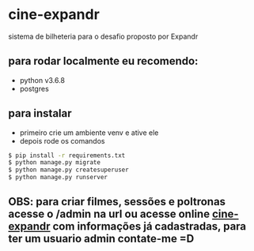 # cine-expandr
sistema de bilheteria para o desafio proposto por Expandr

## para rodar localmente eu recomendo:
- python v3.6.8
- postgres

## para instalar
- primeiro crie um ambiente venv e ative ele
- depois rode os comandos
```bash
$ pip install -r requirements.txt
$ python manage.py migrate
$ python manage.py createsuperuser
$ python manage.py runserver
```
## OBS: para criar filmes, sessões e poltronas acesse o /admin na url ou acesse online [cine-expandr](https://cine-expandr.herokuapp.com/) com informações já cadastradas, para ter um usuario admin contate-me =D
